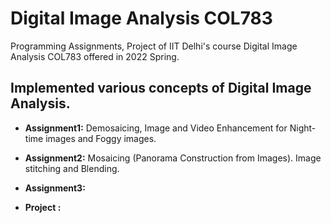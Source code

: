 # Digital Image Analysis COL783

Programming Assignments, Project of IIT Delhi's course Digital Image Analysis COL783 offered in 2022 Spring.

## Implemented various concepts of Digital Image Analysis.

* **Assignment1:** Demosaicing, Image and Video Enhancement for Night-time images and Foggy images.

* **Assignment2:** Mosaicing (Panorama Construction from Images). Image stitching and Blending.

* **Assignment3:** 

* **Project :** 

